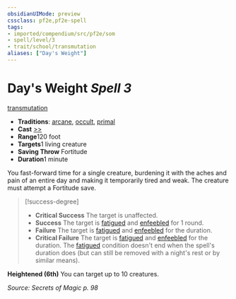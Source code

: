 ```yaml
---
obsidianUIMode: preview
cssclass: pf2e,pf2e-spell
tags:
- imported/compendium/src/pf2e/som
- spell/level/3
- trait/school/transmutation
aliases: ["Day's Weight"]
---
```

# Day's Weight *Spell 3*   
[transmutation](transmutation.md)  

- **Traditions**: [arcane](arcane.md), [occult](occult.md), [primal](primal.md)
- **Cast** [>>](chapter-9-playing-the-game.md#Actions "Two-Action") 
- **Range**120 foot
- **Targets**1 living creature
- **Saving Throw** Fortitude
- **Duration**1 minute

You fast-forward time for a single creature, burdening it with the aches and pain of an entire day and making it temporarily tired and weak. The creature must attempt a Fortitude save.

> [!success-degree] 
> - **Critical Success** The target is unaffected.
> - **Success** The target is [fatigued](conditions.md#Fatigued) and [enfeebled](conditions.md#Enfeebled) for 1 round.
> - **Failure** The target is [fatigued](conditions.md#Fatigued) and [enfeebled](conditions.md#Enfeebled) for the duration.
> - **Critical Failure** The target is [fatigued](conditions.md#Fatigued) and [enfeebled](conditions.md#Enfeebled) for the duration. The [fatigued](conditions.md#Fatigued) condition doesn't end when the spell's duration does (but can still be removed with a night's rest or by similar means).

**Heightened (6th)** You can target up to 10 creatures.

*Source: Secrets of Magic p. 98*